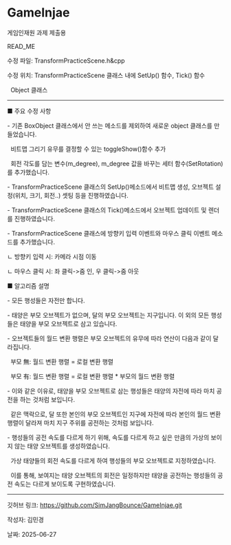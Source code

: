 # GameInjae

게임인재원 과제 제출용



READ\_ME



수정 파일: TransformPracticeScene.h\&cpp  

수정 위치: TransformPracticeScene 클래스 내에 SetUp() 함수, Tick() 함수

&nbsp;	   Object 클래스

------------------------------------------------------------



■ 주요 수정 사항  

\- 기존 BoxObject 클래스에서 안 쓰는 메소드를 제외하여 새로운 object 클래스를 만들었습니다.

&nbsp; 비트맵 그리기 유무를 결정할 수 있는 toggleShow()함수 추가

&nbsp;  회전 각도를 담는 변수(m\_degree), m\_degree 값을 바꾸는 세터 함수(SetRotation)를 추가했습니다.

\- TransformPracticeScene 클래스의 SetUp()메소드에서 비트맵 생성, 오브젝트 설정(위치, 크기, 회전..) 셋팅 등을 진행하였습니다.

\- TransformPracticeScene 클래스의 Tick()메소드에서 오브젝트 업데이트 및 렌더를 진행하였습니다.

\- TransformPracticeScene 클래스에 방향키 입력 이벤트와 마우스 클릭 이벤트 메소드를 추가했습니다.

ㄴ 방향키 입력 시: 카메라 시점 이동

ㄴ 마우스 클릭 시: 좌 클릭->줌 인, 우 클릭->줌 아웃  



■ 알고리즘 설명  

\- 모든 행성들은 자전만 합니다.

\- 태양은 부모 오브젝트가 없으며, 달의 부모 오브젝트는 지구입니다. 이 외의 모든 행성들은 태양을 부모 오브젝트로 삼고 있습니다.

\- 오브젝트들의 월드 변환 행렬은 부모 오브젝트의 유무에 따라 연산이 다음과 같이 달라집니다.

&nbsp;  부모 無: 월드 변환 행렬 = 로컬 변환 행렬

&nbsp;  부모 有: 월드 변환 행렬 = 로컬 변환 행렬 \* 부모의 월드 변환 행렬

\- 이와 같은 이유로, 태양을 부모 오브젝트로 삼는 행성들은 태양의 자전에 따라 마치 공전을 하는 것처럼 보입니다.

&nbsp; 같은 맥락으로, 달 또한 본인의 부모 오브젝트인 지구에 자전에 따라 본인의 월드 변환 행렬이 달라져 마치 지구 주위를 공전하는 것처럼 보입니다.

\- 행성들의 공전 속도를 다르게 하기 위해, 속도를 다르게 하고 싶은 만큼의 가상의 보이지 않는 태양 오브젝트를 생성하였습니다.

&nbsp; 가상 태양들의 회전 속도를 다르게 하여 행성들의 부모 오브젝트로 지정하였습니다.

&nbsp; 이를 통해, 보여지는 태양 오브젝트의 회전은 일정하지만 태양을 공전하는 행성들의 공전 속도는 다르게 보이도록 구현하였습니다.



------------------------------------------------------------

깃허브 링크: https://github.com/SimJangBounce/GameInjae.git

작성자: 김민경

날짜: 2025-06-27

